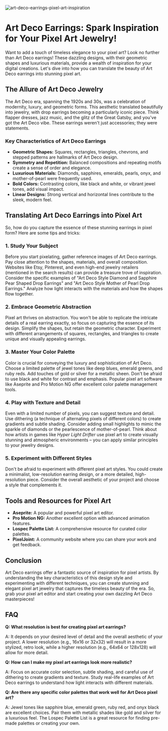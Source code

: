 ![art-deco-earrings-pixel-art-inspiration](https://images.pexels.com/photos/19039992/pexels-photo-19039992.jpeg?auto=compress&cs=tinysrgb&fit=crop&h=627&w=1200)

# Art Deco Earrings: Spark Inspiration for Your Pixel Art Jewelry!

Want to add a touch of timeless elegance to your pixel art? Look no further than Art Deco earrings! These dazzling designs, with their geometric shapes and luxurious materials, provide a wealth of inspiration for your digital creations. Let's dive into how you can translate the beauty of Art Deco earrings into stunning pixel art.

## The Allure of Art Deco Jewelry

The Art Deco era, spanning the 1920s and 30s, was a celebration of modernity, luxury, and geometric forms. This aesthetic translated beautifully into jewelry, with drop earrings becoming a particularly iconic piece. Think flapper dresses, jazz music, and the glitz of the Great Gatsby, and you've got the Art Deco vibe. These earrings weren't just accessories; they were statements.

### Key Characteristics of Art Deco Earrings

*   **Geometric Shapes:** Squares, rectangles, triangles, chevrons, and stepped patterns are hallmarks of Art Deco design.
*   **Symmetry and Repetition:** Balanced compositions and repeating motifs create a sense of order and elegance.
*   **Luxurious Materials:** Diamonds, sapphires, emeralds, pearls, onyx, and mother-of-pearl were frequently used.
*   **Bold Colors:** Contrasting colors, like black and white, or vibrant jewel tones, add visual impact.
*   **Linear Designs:** Strong vertical and horizontal lines contribute to the sleek, modern feel.

## Translating Art Deco Earrings into Pixel Art

So, how do you capture the essence of these stunning earrings in pixel form? Here are some tips and tricks:

### 1. Study Your Subject

Before you start pixelating, gather reference images of Art Deco earrings. Pay close attention to the shapes, materials, and overall composition. Websites like Etsy, Pinterest, and even high-end jewelry retailers (mentioned in the search results) can provide a treasure trove of inspiration. Consider the specific examples of "Art Deco Style Diamond and Sapphire Pear Shaped Drop Earrings" and "Art Deco Style Mother of Pearl Drop Earrings." Analyze how light interacts with the materials and how the shapes flow together.

### 2. Embrace Geometric Abstraction

Pixel art thrives on abstraction. You won't be able to replicate the intricate details of a real earring exactly, so focus on capturing the essence of its design. Simplify the shapes, but retain the geometric character. Experiment with different arrangements of squares, rectangles, and triangles to create unique and visually appealing earrings.

### 3. Master Your Color Palette

Color is crucial for conveying the luxury and sophistication of Art Deco. Choose a limited palette of jewel tones like deep blues, emerald greens, and ruby reds. Add touches of gold or silver for a metallic sheen. Don't be afraid to use black and white for contrast and emphasis. Popular pixel art software like Aseprite and Pro Motion NG offer excellent color palette management tools.

### 4. Play with Texture and Detail

Even with a limited number of pixels, you can suggest texture and detail. Use dithering (a technique of alternating pixels of different colors) to create gradients and subtle shading. Consider adding small highlights to mimic the sparkle of diamonds or the pearlescence of mother-of-pearl. Think about how artists in games like *Hyper Light Drifter* use pixel art to create visually stunning and atmospheric environments – you can apply similar principles to your jewelry designs.

### 5. Experiment with Different Styles

Don't be afraid to experiment with different pixel art styles. You could create a minimalist, low-resolution earring design, or a more detailed, high-resolution piece. Consider the overall aesthetic of your project and choose a style that complements it.

## Tools and Resources for Pixel Art

*   **Aseprite:** A popular and powerful pixel art editor.
*   **Pro Motion NG:** Another excellent option with advanced animation features.
*   **Lospec Palette List:** A comprehensive resource for curated color palettes.
*   **PixelJoint:** A community website where you can share your work and get feedback.

## Conclusion

Art Deco earrings offer a fantastic source of inspiration for pixel artists. By understanding the key characteristics of this design style and experimenting with different techniques, you can create stunning and elegant pixel art jewelry that captures the timeless beauty of the era. So, grab your pixel art editor and start creating your own dazzling Art Deco masterpieces!

## FAQ

**Q: What resolution is best for creating pixel art earrings?**

A: It depends on your desired level of detail and the overall aesthetic of your project. A lower resolution (e.g., 16x16 or 32x32) will result in a more stylized, retro look, while a higher resolution (e.g., 64x64 or 128x128) will allow for more detail.

**Q: How can I make my pixel art earrings look more realistic?**

A: Focus on accurate color selection, subtle shading, and careful use of dithering to create gradients and texture. Study real-life examples of Art Deco earrings to understand how light interacts with different materials.

**Q: Are there any specific color palettes that work well for Art Deco pixel art?**

A: Jewel tones like sapphire blue, emerald green, ruby red, and onyx black are excellent choices. Pair them with metallic shades like gold and silver for a luxurious feel. The Lospec Palette List is a great resource for finding pre-made palettes or creating your own.